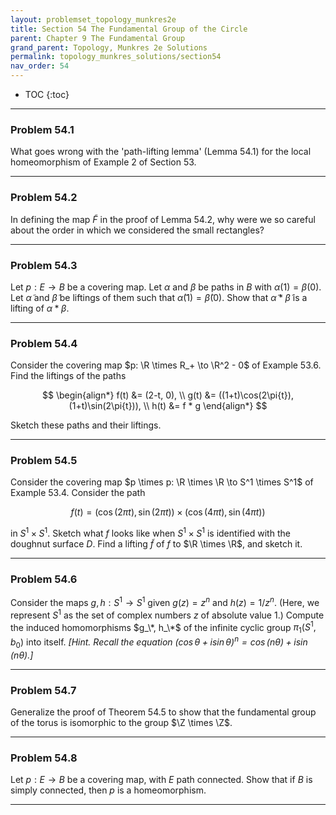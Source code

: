 ```yaml
---
layout: problemset_topology_munkres2e
title: Section 54 The Fundamental Group of the Circle
parent: Chapter 9 The Fundamental Group
grand_parent: Topology, Munkres 2e Solutions
permalink: topology_munkres_solutions/section54
nav_order: 54
---
```


* TOC
{:toc}

---

<div class='problem_stmt in_progress' markdown='1'>

### Problem 54.1
What goes wrong with the 'path-lifting lemma' (Lemma 54.1) for the local homeomorphism of Example 2 of Section 53.

</div>

---

<div class='problem_stmt in_progress' markdown='1'>

### Problem 54.2
In defining the map $\tilde{F}$ in the proof of Lemma 54.2, why were we so careful about the order in which we considered the small rectangles?

</div>

---

<div class='problem_stmt in_progress' markdown='1'>

### Problem 54.3
Let $p: E \to B$ be a covering map. Let $\alpha$ and $\beta$ be paths in $B$ with $\alpha(1) = \beta(0)$. Let $\tilde\alpha$ and $\tilde\beta$ be liftings of them such that $\tilde\alpha(1) = \tilde\beta(0)$. Show that $\tilde\alpha * \tilde\beta$ is a lifting of $\alpha * \beta$.

</div>

---

<div class='problem_stmt in_progress' markdown='1'>

### Problem 54.4

Consider the covering map $p: \R \times R_+ \to \R^2 - 0$ of Example 53.6. Find the liftings of the paths

$$
\begin{align*}
  f(t) &= (2-t, 0), \\
  g(t) &= ((1+t)\cos(2\pi{t}), (1+t)\sin(2\pi{t})), \\
  h(t) &= f * g
\end{align*}
$$

Sketch these paths and their liftings.

</div>

---

<div class='problem_stmt in_progress' markdown='1'>

### Problem 54.5
Consider the covering map $p \times p: \R \times \R \to S^1 \times S^1$ of Example 53.4. Consider the path

$$
f(t) = (\cos(2\pi{t}), \sin(2\pi{t})) \times (\cos(4\pi{t}), \sin(4\pi{t}))
$$

in $S^1 \times S^1$. Sketch what $f$ looks like when $S^1 \times S^1$ is identified with the doughnut surface $D$. Find a lifting $\tilde{f}$ of $f$ to $\R \times \R$, and sketch it.

</div>

---

<div class='problem_stmt in_progress' markdown='1'>

### Problem 54.6
Consider the maps $g, h: S^1 \to S^1$ given $g(z) = z^n$ and $h(z) = 1/z^n$. (Here, we represent $S^1$ as the set of complex numbers $z$ of absolute value $1$.) Compute the induced homomorphisms $g_\*, h_\*$ of the infinite cyclic group $\pi_1(S^1, b_0)$ into itself.
*[Hint. Recall the equation $(\cos\theta + i\sin\theta)^n = \cos(n\theta) + i\sin(n\theta)$.]*

</div>

---

<div class='problem_stmt in_progress' markdown='1'>

### Problem 54.7
Generalize the proof of Theorem 54.5 to show that the fundamental group of the torus is isomorphic to the group $\Z \times \Z$.

</div>

---

<div class='problem_stmt in_progress' markdown='1'>

### Problem 54.8
Let $p: E \to B$ be a covering map, with $E$ path connected. Show that if $B$ is simply connected, then $p$ is a homeomorphism.

</div>

---
